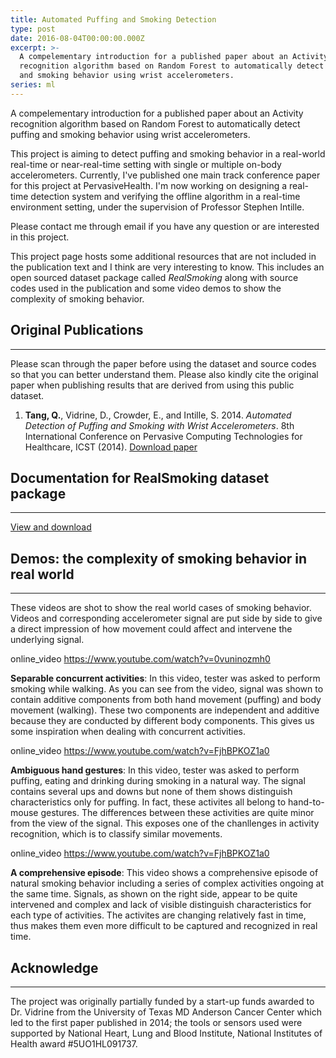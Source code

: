 ```yaml
---
title: Automated Puffing and Smoking Detection
type: post
date: 2016-08-04T00:00:00.000Z
excerpt: >-
  A compelementary introduction for a published paper about an Activity
  recognition algorithm based on Random Forest to automatically detect puffing
  and smoking behavior using wrist accelerometers.
series: ml
---
```

A compelementary introduction for a published paper about an Activity recognition algorithm based on Random Forest to automatically detect puffing and smoking behavior using wrist accelerometers.

This project is aiming to detect puffing and smoking behavior in a real-world real-time or near-real-time setting with single or multiple on-body accelerometers. Currently, I've published one main track conference paper for this project at PervasiveHealth. I'm now working on designing a real-time detection system and verifying the offline algorithm in a real-time environment setting, under the supervision of Professor Stephen Intille.<!--more-->

Please contact me through email if you have any question or are interested in this project.

This project page hosts some additional resources that are not included in the publication text and I think are very interesting to know. This includes an open sourced dataset package called *RealSmoking* along with source codes used in the publication and some video demos to show the complexity of smoking behavior.

## Original Publications

- - -

Please scan through the paper before using the dataset and source codes so that you can better understand them. Please also kindly cite the original paper when publishing results that are derived from using this public dataset.

<ol>
  <li>
    <b>Tang, Q.</b>, Vidrine, D., Crowder, E., and Intille, S. 2014.
    <i>Automated Detection of Puffing and Smoking with Wrist Accelerometers</i>.
    8th International Conference on Pervasive Computing Technologies for
    Healthcare, ICST (2014).
    <a
      href="http://eudl.eu/doi/10.4108/icst.pervasivehealth.2014.254978"
      title="download paper"
    >
      Download paper
    </a>
  </li>
</ol>

## Documentation for RealSmoking dataset package

- - -

[View and download](https://qutang.gitbooks.io/documentation-real-world-puffing-and-smoking-data/content/)

<div className="spacing"></div>

## Demos: the complexity of smoking behavior in real world

- - -

These videos are shot to show the real world cases of smoking behavior. Videos and corresponding accelerometer signal are put side by side to give a direct impression of how movement could affect and intervene the underlying signal.

online_video https://www.youtube.com/watch?v=0vuninozmh0

**Separable concurrent activities**: In this video, tester was asked to perform smoking while walking. As you can see from the video, signal was shown to contain additive components from both hand movement (puffing) and body movement (walking). These two components are independent and additive because they are conducted by different body components. This gives us some inspiration when dealing with concurrent activities.



online_video https://www.youtube.com/watch?v=FjhBPKOZ1a0

**Ambiguous hand gestures**: In this video, tester was asked to perform puffing, eating and drinking during smoking in a natural way. The signal contains several ups and downs but none of them shows distinguish characteristics only for puffing. In fact, these activites all belong to hand-to-mouse gestures. The differences between these activities are quite minor from the view of the signal. This exposes one of the chanllenges in activity recognition, which is to classify similar movements.



online_video https://www.youtube.com/watch?v=FjhBPKOZ1a0

**A comprehensive episode**: This video shows a comprehensive episode of natural smoking behavior including a series of complex activities ongoing at the same time. Signals, as shown on the right side, appear to be quite intervened and complex and lack of visible distinguish characteristics for each type of activities. The activites are changing relatively fast in time, thus makes them even more difficult to be captured and recognized in real time.

## Acknowledge

- - -

The project was originally partially funded by a start-up funds awarded to Dr. Vidrine from the University of Texas MD Anderson Cancer Center which led to the first paper published in 2014; the tools or sensors used were supported by National Heart, Lung and Blood Institute, National Institutes of Health award #5UO1HL091737.
